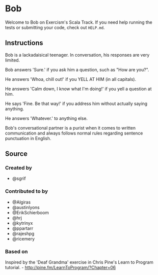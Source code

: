 # Bob

Welcome to Bob on Exercism's Scala Track.
If you need help running the tests or submitting your code, check out `HELP.md`.

## Instructions

Bob is a lackadaisical teenager. In conversation, his responses are very limited.

Bob answers 'Sure.' if you ask him a question, such as "How are you?".

He answers 'Whoa, chill out!' if you YELL AT HIM (in all capitals).

He answers 'Calm down, I know what I'm doing!' if you yell a question at him.

He says 'Fine. Be that way!' if you address him without actually saying
anything.

He answers 'Whatever.' to anything else.

Bob's conversational partner is a purist when it comes to written communication and always follows normal rules regarding sentence punctuation in English.

## Source

### Created by

- @sgrif

### Contributed to by

- @Algiras
- @austinlyons
- @ErikSchierboom
- @hrj
- @kytrinyx
- @ppartarr
- @rajeshpg
- @ricemery

### Based on

Inspired by the 'Deaf Grandma' exercise in Chris Pine's Learn to Program tutorial. - http://pine.fm/LearnToProgram/?Chapter=06